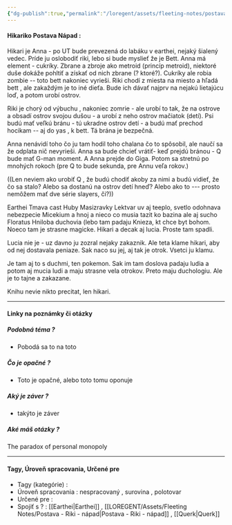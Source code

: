 ```yaml
---
{"dg-publish":true,"permalink":"/loregent/assets/fleeting-notes/postava-hikari-napad/","noteIcon":""}
---
```


#### Hikariko Postava Nápad : 

Hikari je Anna - po UT bude prevezená do labáku v earthei, nejaký šialený vedec. Príde ju oslobodiť riki, lebo si bude myslieť že je Bett.
Anna má element - cukríky. Zbrane a zbroje ako metroid (princíp metroid), niektoré duše dokáže pohltiť a získať od nich zbrane (? ktoré?). Cukríky ale robia zombie -- toto bett nakoniec vyrieši. Riki chodí z miesta na miesto a hľadá bett , ale zakaždým je to iné dieťa. Bude ich dávať najprv na nejakú lietajúcu loď, a potom urobí ostrov.

Riki je chorý od výbuchu , nakoniec zomrie - ale urobí to tak, že na ostrove a obsadí ostrov svojou dušou - a urobí z neho ostrov mačiatok (detí). Psi budú mať veľkú bránu - tú ukradne ostrov detí - a budú mať prechod hocikam -- aj do yas , k bett. Tá brána je bezpečná. 

Anna nenávidí toho čo ju tam hodil toho chalana čo to spôsobil, ale naučí sa že odplata nič nevyrieši.
Anna sa bude chcieť vrátiť- keď prejdú bránou - Q bude mať G-man moment. A Anna prejde do Giga. Potom sa stretnú po mnohých rokoch (pre Q to bude sekunda, pre Annu veľa rokov.)

((Len neviem ako urobiť Q , že budú chodiť akoby za nimi a budú vidieť, že čo sa stalo? Alebo sa dostanú na ostrov detí hneď? Alebo ako to --- prosto nemôžem mať dve série slayers, či?))

Earthei
Tmava cast
Huby
Masizravky
Lektvar uv aj teeplo, svetlo odohnava nebezpecie
Micekium a hnoj a nieco co musia tazit
ko bazina ale aj sucho
Floratus
Hniloba duchovia (lebo tam padaju
Knieza, kt chce byt bohom. Noeco tam je strasne magicke.
Hikari a decak aj lucia. Proste tam spadli.

Lucia nie je - uz davno ju zozral nejaky zakaznik. Ale teta klame hikari, aby od nej dostavala peniaze. Sak naco su jej, aj tak je otrok. Vsetci ju klamu.

Je tam aj to s duchmi, ten pokemon. Sak im tam doslova padaju ludia a potom aj mucia ludi a maju strasne vela otrokov. Preto maju duchologiu. Ale je to tajne a zakazane.

Knihu nevie nikto precitat, len hikari.

---
#### Linky na poznámky či otázky

##### Podobná téma ?
- Pobodá sa to na toto

##### Čo je opačné ?
- Toto je opačné, alebo toto tomu oponuje

##### Aký je záver ?
- takýto je záver
##### Aké máš otázky ?
The paradox of personal monopoly

---
#### Tagy, Úroveň spracovania, Určené pre
- Tagy (kategórie) : 
- Úroveň spracovania : nespracovaný , surovina , polotovar
- Určené pre : 
- Spojiť s ? : [[Earthei\|Earthei]] , [[LOREGENT/Assets/Fleeting Notes/Postava - Riki - nápad\|Postava - Riki - nápad]] , [[Querk\|Querk]]
